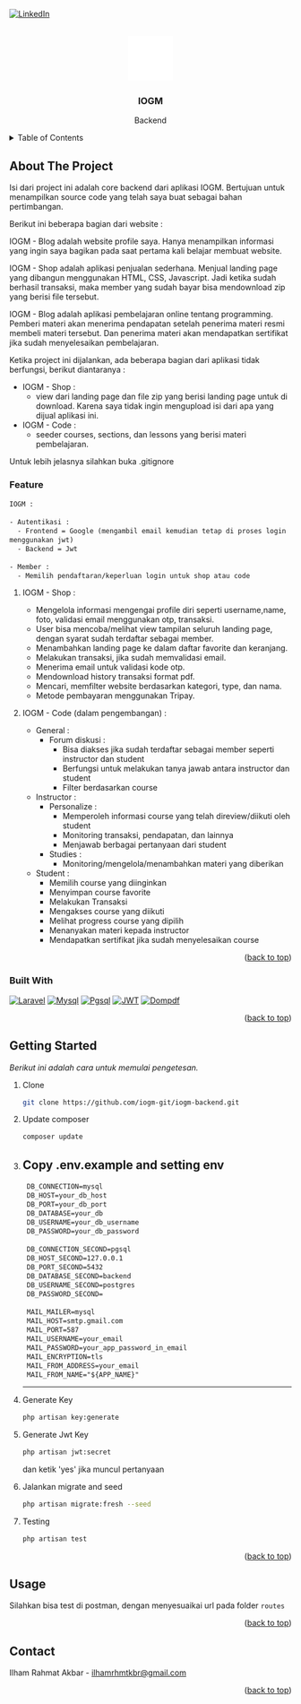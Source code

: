 <a name="readme-top"></a>

[![LinkedIn][linkedin-badge]][linkedin-url]

<!-- PROJECT LOGO -->
<br />
<div align="center">
    <img src="public/logo.svg" alt="Logo" width="80" height="80">
  </a>

  <h3 align="center">IOGM</h3>

  <p align="center">
    Backend
  </p>
</div>

<!-- TABLE OF CONTENTS -->
<details>
  <summary>Table of Contents</summary>
  <ol>
    <li>
      <a href="#about-the-project">About The Project</a>
      <ul>
        <li><a href="#feature">Feature</a></li>
        <li><a href="#built-with">Built With</a></li>
      </ul>
    </li>
    <li>
      <a href="#getting-started">Getting Started</a>
    </li>
    <li><a href="#usage">Usage</a></li>
    <li><a href="#contact">Contact</a></li>
  </ol>
</details>

<!-- ABOUT THE PROJECT -->

## About The Project

Isi dari project ini adalah core backend dari aplikasi IOGM. Bertujuan untuk menampilkan source code yang telah saya buat sebagai bahan pertimbangan. 
 
Berikut ini beberapa bagian dari website : 

IOGM - Blog adalah website profile saya. Hanya menampilkan informasi yang ingin saya bagikan pada saat pertama kali belajar membuat website.

IOGM - Shop adalah aplikasi penjualan sederhana. Menjual landing page yang dibangun menggunakan HTML, CSS, Javascript. Jadi ketika sudah berhasil transaksi, maka member yang sudah bayar bisa mendownload zip yang berisi file tersebut.

IOGM - Blog adalah aplikasi pembelajaran online tentang programming. Pemberi materi akan menerima pendapatan setelah penerima materi resmi membeli materi tersebut. Dan penerima materi akan mendapatkan sertifikat jika sudah menyelesaikan pembelajaran.

Ketika project ini dijalankan, ada beberapa bagian dari aplikasi tidak berfungsi, berikut diantaranya :
  - IOGM - Shop : 
    - view dari landing page dan file zip yang berisi landing page untuk di download. Karena saya tidak ingin mengupload isi dari apa yang dijual aplikasi ini.
  - IOGM - Code : 
    - seeder courses, sections, dan lessons yang berisi materi pembelajaran.  

Untuk lebih jelasnya silahkan buka .gitignore

### Feature
    IOGM :
    
    - Autentikasi : 
      - Frontend = Google (mengambil email kemudian tetap di proses login menggunakan jwt)
      - Backend = Jwt
    
    - Member :
      - Memilih pendaftaran/keperluan login untuk shop atau code

1. IOGM - Shop :
    - Mengelola informasi mengengai profile diri seperti username,name, foto, validasi email menggunakan otp, transaksi.
    - User bisa mencoba/melihat view tampilan seluruh landing page, dengan syarat sudah terdaftar sebagai member.
    - Menambahkan landing page ke dalam daftar favorite dan keranjang.
    - Melakukan transaksi, jika sudah memvalidasi email.
    - Menerima email untuk validasi kode otp.
    - Mendownload history transaksi format pdf.
    - Mencari, memfilter website berdasarkan kategori, type, dan nama.
    - Metode pembayaran menggunakan Tripay.

2. IOGM - Code (dalam pengembangan) :
    - General :
      - Forum diskusi : 
        - Bisa diakses jika sudah terdaftar sebagai member seperti instructor dan student
        - Berfungsi untuk melakukan tanya jawab antara instructor dan student
        - Filter berdasarkan course
    - Instructor :
      - Personalize :
        - Memperoleh informasi course yang telah direview/diikuti oleh student
        - Monitoring transaksi, pendapatan, dan lainnya
        - Menjawab berbagai pertanyaan dari student
      - Studies :
        - Monitoring/mengelola/menambahkan materi yang diberikan
    - Student :
      - Memilih course yang diinginkan
      - Menyimpan course favorite
      - Melakukan Transaksi
      - Mengakses course yang diikuti
      - Melihat progress course yang dipilih
      - Menanyakan materi kepada instructor
      - Mendapatkan sertifikat jika sudah menyelesaikan course

<p align="right">(<a href="#readme-top">back to top</a>)</p>

### Built With

[![Laravel][laravel-badge]][laravel-url]
[![Mysql][mysql-badge]][mysql-url]
[![Pgsql][pgsql-badge]][pgsql-url]
[![JWT][jwt-badge]][jwt-url]
[![Dompdf][dompdf-badge]][dompdf-url]

<p align="right">(<a href="#readme-top">back to top</a>)</p>

<!-- GETTING STARTED -->

## Getting Started

_Berikut ini adalah cara untuk memulai pengetesan._

1. Clone
   ```sh
   git clone https://github.com/iogm-git/iogm-backend.git
   ```
2. Update composer
   ```sh
   composer update
   ```
3. Copy .env.example and setting env
    ---
        DB_CONNECTION=mysql
        DB_HOST=your_db_host
        DB_PORT=your_db_port
        DB_DATABASE=your_db
        DB_USERNAME=your_db_username
        DB_PASSWORD=your_db_password

        DB_CONNECTION_SECOND=pgsql
        DB_HOST_SECOND=127.0.0.1
        DB_PORT_SECOND=5432
        DB_DATABASE_SECOND=backend
        DB_USERNAME_SECOND=postgres
        DB_PASSWORD_SECOND=

        MAIL_MAILER=mysql
        MAIL_HOST=smtp.gmail.com
        MAIL_PORT=587
        MAIL_USERNAME=your_email
        MAIL_PASSWORD=your_app_password_in_email
        MAIL_ENCRYPTION=tls
        MAIL_FROM_ADDRESS=your_email
        MAIL_FROM_NAME="${APP_NAME}"
    ---
4. Generate Key
   ```sh
   php artisan key:generate
   ```
5. Generate Jwt Key
   ```sh
   php artisan jwt:secret
   ```
   dan ketik 'yes' jika muncul pertanyaan

6. Jalankan migrate and seed
   ```sh
   php artisan migrate:fresh --seed
   ```
7. Testing
   ```sh
   php artisan test
   ```
<p align="right">(<a href="#readme-top">back to top</a>)</p>

<!-- USAGE EXAMPLES -->

## Usage

Silahkan bisa test di postman, dengan menyesuaikai url pada folder `routes`

<p align="right">(<a href="#readme-top">back to top</a>)</p>

<!-- CONTACT -->

## Contact

Ilham Rahmat Akbar - ilhamrhmtkbr@gmail.com

<p align="right">(<a href="#readme-top">back to top</a>)</p>

[laravel-badge]: https://img.shields.io/badge/Laravel-FF2D20?style=for-the-badge&logo=laravel&logoColor=white
[laravel-url]: https://laravel.com
[mysql-badge]: https://img.shields.io/badge/-MySQL-4479A1?style=for-the-badge&logo=mysql&logoColor=white
[mysql-url]: https://www.mysql.com/
[pgsql-badge]: https://img.shields.io/badge/PostgreSQL-336791?style=for-the-badge&logo=postgresql&logoColor=white
[pgsql-url]: https://www.postgresql.org/
[jwt-badge]: https://img.shields.io/badge/-JWT-000000?style=for-the-badge&logo=JSON%20Web%20Tokens&logoColor=white
[jwt-url]: https://jwt-auth.readthedocs.io/en/develop/laravel-installation/
[dompdf-badge]: https://img.shields.io/badge/laravel--dompdf-blue?style=for-the-badge&logo=laravel&logoColor=white
[dompdf-url]: https://github.com/barryvdh/laravel-dompdf
[linkedin-badge]: https://img.shields.io/badge/LinkedIn-Connect-blue
[linkedin-url]: https://id.linkedin.com/in/ilhamrhmtkbr
